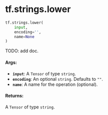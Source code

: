<div itemscope itemtype="http://developers.google.com/ReferenceObject">
<meta itemprop="name" content="tf.strings.lower" />
<meta itemprop="path" content="Stable" />
</div>

# tf.strings.lower

``` python
tf.strings.lower(
    input,
    encoding='',
    name=None
)
```

TODO: add doc.

#### Args:

* <b>`input`</b>: A `Tensor` of type `string`.
* <b>`encoding`</b>: An optional `string`. Defaults to `""`.
* <b>`name`</b>: A name for the operation (optional).


#### Returns:

A `Tensor` of type `string`.